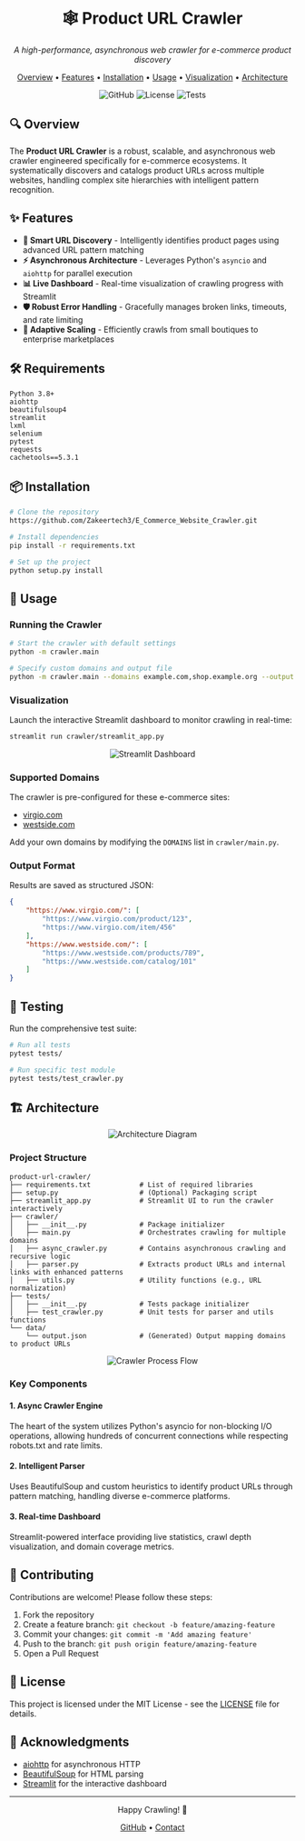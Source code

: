 <div align="center">
  <h1>🕸️ Product URL Crawler</h1>
  <p><em>A high-performance, asynchronous web crawler for e-commerce product discovery</em></p>
  
  <p>
    <a href="#overview">Overview</a> •
    <a href="#features">Features</a> •
    <a href="#installation">Installation</a> •
    <a href="#usage">Usage</a> •
    <a href="#visualization">Visualization</a> •
    <a href="#architecture">Architecture</a>
  </p>
  
  ![GitHub](https://img.shields.io/badge/python-3.8+-blue.svg)
  ![License](https://img.shields.io/badge/license-MIT-green)
  ![Tests](https://img.shields.io/badge/tests-passing-brightgreen)
</div>

## 🔍 Overview

The **Product URL Crawler** is a robust, scalable, and asynchronous web crawler engineered specifically for e-commerce ecosystems. It systematically discovers and catalogs product URLs across multiple websites, handling complex site hierarchies with intelligent pattern recognition.

## ✨ Features

- **🔎 Smart URL Discovery** - Intelligently identifies product pages using advanced URL pattern matching
- **⚡ Asynchronous Architecture** - Leverages Python's `asyncio` and `aiohttp` for parallel execution
- **📊 Live Dashboard** - Real-time visualization of crawling progress with Streamlit
- **🛡️ Robust Error Handling** - Gracefully manages broken links, timeouts, and rate limiting
- **🔄 Adaptive Scaling** - Efficiently crawls from small boutiques to enterprise marketplaces

## 🛠️ Requirements

```
Python 3.8+
aiohttp
beautifulsoup4
streamlit
lxml
selenium
pytest
requests
cachetools==5.3.1
```

## 📦 Installation

```bash
# Clone the repository
https://github.com/Zakeertech3/E_Commerce_Website_Crawler.git

# Install dependencies
pip install -r requirements.txt

# Set up the project
python setup.py install
```

## 🚀 Usage

### Running the Crawler

```bash
# Start the crawler with default settings
python -m crawler.main

# Specify custom domains and output file
python -m crawler.main --domains example.com,shop.example.org --output custom_results.json
```

### Visualization

Launch the interactive Streamlit dashboard to monitor crawling in real-time:

```bash
streamlit run crawler/streamlit_app.py
```

<div align="center">
  <img src="https://github.com/user-attachments/assets/50ce1e65-53a4-4dcc-9152-0b2935f6b49a" alt="Streamlit Dashboard" />
</div>

### Supported Domains

The crawler is pre-configured for these e-commerce sites:
- [virgio.com](https://www.virgio.com/)
- [westside.com](https://www.westside.com/)

Add your own domains by modifying the `DOMAINS` list in `crawler/main.py`.

### Output Format

Results are saved as structured JSON:

```json
{
    "https://www.virgio.com/": [
        "https://www.virgio.com/product/123",
        "https://www.virgio.com/item/456"
    ],
    "https://www.westside.com/": [
        "https://www.westside.com/products/789",
        "https://www.westside.com/catalog/101"
    ]
}
```

## 🧪 Testing

Run the comprehensive test suite:

```bash
# Run all tests
pytest tests/

# Run specific test module
pytest tests/test_crawler.py
```

## 🏗️ Architecture

<div align="center">
  <img src="https://github.com/user-attachments/assets/8369a1c1-3b87-4988-b662-b0be87738ebc" alt="Architecture Diagram" />
</div>

### Project Structure

```
product-url-crawler/
├── requirements.txt            # List of required libraries
├── setup.py                    # (Optional) Packaging script
├── streamlit_app.py            # Streamlit UI to run the crawler interactively
├── crawler/                    
│   ├── __init__.py             # Package initializer
│   ├── main.py                 # Orchestrates crawling for multiple domains
│   ├── async_crawler.py        # Contains asynchronous crawling and recursive logic
│   ├── parser.py               # Extracts product URLs and internal links with enhanced patterns
│   ├── utils.py                # Utility functions (e.g., URL normalization)
├── tests/                      
│   ├── __init__.py             # Tests package initializer
│   ├── test_crawler.py         # Unit tests for parser and utils functions
└── data/                       
    └── output.json             # (Generated) Output mapping domains to product URLs
```

<div align="center">
  <img src="https://github.com/user-attachments/assets/4b0c0464-abed-4963-a968-a8834057bc2b" alt="Crawler Process Flow" />
</div>

### Key Components

#### 1. Async Crawler Engine
The heart of the system utilizes Python's asyncio for non-blocking I/O operations, allowing hundreds of concurrent connections while respecting robots.txt and rate limits.

#### 2. Intelligent Parser
Uses BeautifulSoup and custom heuristics to identify product URLs through pattern matching, handling diverse e-commerce platforms.

#### 3. Real-time Dashboard
Streamlit-powered interface providing live statistics, crawl depth visualization, and domain coverage metrics.

## 👥 Contributing

Contributions are welcome! Please follow these steps:

1. Fork the repository
2. Create a feature branch: `git checkout -b feature/amazing-feature`
3. Commit your changes: `git commit -m 'Add amazing feature'`
4. Push to the branch: `git push origin feature/amazing-feature`
5. Open a Pull Request

## 📄 License

This project is licensed under the MIT License - see the [LICENSE](LICENSE) file for details.

## 🙏 Acknowledgments

- [aiohttp](https://docs.aiohttp.org/) for asynchronous HTTP
- [BeautifulSoup](https://www.crummy.com/software/BeautifulSoup/) for HTML parsing
- [Streamlit](https://streamlit.io/) for the interactive dashboard

---

<div align="center">
  <p>Happy Crawling! 🚀</p>
  <p>
    <a href="https://github.com/your-username">GitHub</a> •
    <a href="mailto:zakeer1408@gmail.com">Contact</a>
  </p>
</div>

